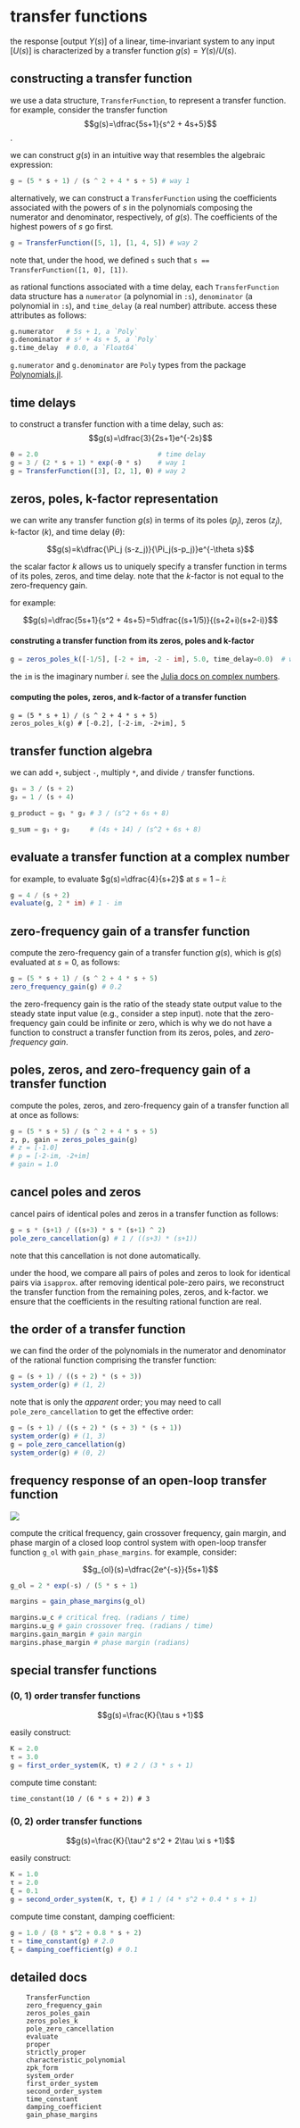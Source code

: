 # transfer functions

the response [output $Y(s)$] of a linear, time-invariant system to any input [$U(s)$] is characterized by a transfer function $g(s)=Y(s)/U(s)$.

## constructing a transfer function

we use a data structure, `TransferFunction`, to represent a transfer function. for example, consider the transfer function
$$g(s)=\dfrac{5s+1}{s^2 + 4s+5}$$.

we can construct $g(s)$ in an intuitive way that resembles the algebraic expression:

```julia
g = (5 * s + 1) / (s ^ 2 + 4 * s + 5) # way 1
```

alternatively, we can construct a `TransferFunction` using the coefficients associated with the powers of $s$ in the polynomials composing the numerator and denominator, respectively, of $g(s)$. The coefficients of the highest powers of $s$ go first.
```julia
g = TransferFunction([5, 1], [1, 4, 5]) # way 2
```

note that, under the hood, we defined `s` such that `s == TransferFunction([1, 0], [1])`.

as rational functions associated with a time delay, each `TransferFunction` data structure has a `numerator` (a polynomial in `:s`), `denominator` (a polynomial in `:s`), and `time_delay` (a real number) attribute. access these attributes as follows:

```julia
g.numerator   # 5s + 1, a `Poly`
g.denominator # s² + 4s + 5, a `Poly`
g.time_delay  # 0.0, a `Float64`
```

`g.numerator` and `g.denominator` are `Poly` types from the package [Polynomials.jl](https://github.com/JuliaMath/Polynomials.jl).

## time delays

to construct a transfer function with a time delay, such as:
$$g(s)=\dfrac{3}{2s+1}e^{-2s}$$

```julia
θ = 2.0                              # time delay
g = 3 / (2 * s + 1) * exp(-θ * s)    # way 1
g = TransferFunction([3], [2, 1], θ) # way 2
```

## zeros, poles, k-factor representation

we can write any transfer function $g(s)$ in terms of its poles ($p_j$), zeros ($z_j$), k-factor ($k$), and time delay ($\theta$):

$$g(s)=k\dfrac{\Pi_j (s-z_j)}{\Pi_j(s-p_j)}e^{-\theta s}$$

the scalar factor $k$ allows us to uniquely specify a transfer function in terms of its poles, zeros, and time delay. note that the $k$-factor is not equal to the zero-frequency gain.

for example:

$$g(s)=\dfrac{5s+1}{s^2 + 4s+5}=5\dfrac{(s+1/5)}{(s+2+i)(s+2-i)}$$

#### construting a transfer function from its zeros, poles and k-factor

```julia
g = zeros_poles_k([-1/5], [-2 + im, -2 - im], 5.0, time_delay=0.0)  # way 3
```

the `im` is the imaginary number $i$. see the [Julia docs on complex numbers](https://docs.julialang.org/en/v1/manual/complex-and-rational-numbers/).

#### computing the poles, zeros, and k-factor of a transfer function

```
g = (5 * s + 1) / (s ^ 2 + 4 * s + 5)
zeros_poles_k(g) # [-0.2], [-2-im, -2+im], 5
```

## transfer function algebra

we can add `+`, subject `-`, multiply `*`, and divide `/` transfer functions.

```julia
g₁ = 3 / (s + 2)
g₂ = 1 / (s + 4)

g_product = g₁ * g₂ # 3 / (s^2 + 6s + 8)

g_sum = g₁ + g₂     # (4s + 14) / (s^2 + 6s + 8)
```

## evaluate a transfer function at a complex number

for example, to evaluate $g(s)=\dfrac{4}{s+2}$ at $s=1-i$:
```julia
g = 4 / (s + 2)
evaluate(g, 2 * im) # 1 - im
```

## zero-frequency gain of a transfer function

compute the zero-frequency gain of a transfer function $g(s)$, which is $g(s)$ evaluated at $s=0$, as follows:

```julia
g = (5 * s + 1) / (s ^ 2 + 4 * s + 5)
zero_frequency_gain(g) # 0.2
```

the zero-frequency gain is the ratio of the steady state output value to the steady state input value (e.g., consider a step input). note that the zero-frequency gain could be infinite or zero, which is why we do not have a function to construct a transfer function from its zeros, poles, and *zero-frequency gain*.

## poles, zeros, and zero-frequency gain of a transfer function

compute the poles, zeros, and zero-frequency gain of a transfer function all at once as follows:

```julia
g = (5 * s + 5) / (s ^ 2 + 4 * s + 5)
z, p, gain = zeros_poles_gain(g)
# z = [-1.0]
# p = [-2-im, -2+im]
# gain = 1.0
```

## cancel poles and zeros

cancel pairs of identical poles and zeros in a transfer function as follows:

```julia
g = s * (s+1) / ((s+3) * s * (s+1) ^ 2)
pole_zero_cancellation(g) # 1 / ((s+3) * (s+1))
```

note that this cancellation is not done automatically.

under the hood, we compare all pairs of poles and zeros to look for identical pairs via `isapprox`. after removing identical pole-zero pairs, we reconstruct the transfer function from the remaining poles, zeros, and k-factor. we ensure that the coefficients in the resulting rational function are real.

## the order of a transfer function

we can find the order of the polynomials in the numerator and denominator of the rational function comprising the transfer function:

```julia
g = (s + 1) / ((s + 2) * (s + 3))
system_order(g) # (1, 2)
```

note that is only the *apparent* order; you may need to call `pole_zero_cancellation` to get the effective order:
```julia
g = (s + 1) / ((s + 2) * (s + 3) * (s + 1))
system_order(g) # (1, 3)
g = pole_zero_cancellation(g)
system_order(g) # (0, 2)
```

## frequency response of an open-loop transfer function

![](g_ol.png)

compute the critical frequency, gain crossover frequency, gain margin, and phase margin of a closed loop control system with open-loop transfer function `g_ol` with `gain_phase_margins`. for example, consider:

$$g_{ol}(s)=\dfrac{2e^{-s}}{5s+1}$$

```julia
g_ol = 2 * exp(-s) / (5 * s + 1)

margins = gain_phase_margins(g_ol)

margins.ω_c # critical freq. (radians / time)
margins.ω_g # gain crossover freq. (radians / time)
margins.gain_margin # gain margin
margins.phase_margin # phase margin (radians)
```



## special transfer functions

### (0, 1) order transfer functions

$$g(s)=\frac{K}{\tau s +1}$$

easily construct:

```julia
K = 2.0
τ = 3.0
g = first_order_system(K, τ) # 2 / (3 * s + 1)
```

compute time constant:
```
time_constant(10 / (6 * s + 2)) # 3
```

### (0, 2) order transfer functions

$$g(s)=\frac{K}{\tau^2 s^2 + 2\tau \xi s +1}$$

easily construct:

```julia
K = 1.0
τ = 2.0
ξ = 0.1
g = second_order_system(K, τ, ξ) # 1 / (4 * s^2 + 0.4 * s + 1)
```

compute time constant, damping coefficient:
```julia
g = 1.0 / (8 * s^2 + 0.8 * s + 2)
τ = time_constant(g) # 2.0
ξ = damping_coefficient(g) # 0.1
```

## detailed docs

```@docs
    TransferFunction
    zero_frequency_gain
    zeros_poles_gain
    zeros_poles_k
    pole_zero_cancellation
    evaluate
    proper
    strictly_proper
    characteristic_polynomial
    zpk_form
    system_order
    first_order_system
    second_order_system
    time_constant
    damping_coefficient
    gain_phase_margins
```
